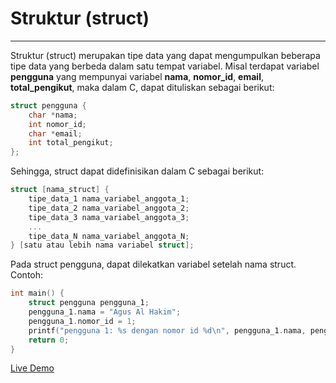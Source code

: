 # Struktur (struct)
---
Struktur (struct) merupakan tipe data yang dapat mengumpulkan beberapa tipe data yang berbeda dalam satu tempat variabel. Misal terdapat variabel **pengguna** yang mempunyai variabel **nama**, **nomor_id**, **email**, **total_pengikut**, maka dalam C, dapat dituliskan sebagai berikut:

```c++
struct pengguna {
    char *nama;
    int nomor_id;
    char *email;
    int total_pengikut;
};
```

Sehingga, struct dapat didefinisikan dalam C sebagai berikut:

```c++
struct [nama_struct] {
    tipe_data_1 nama_variabel_anggota_1;
    tipe_data_2 nama_variabel_anggota_2;
    tipe_data_3 nama_variabel_anggota_3;
    ...
    tipe_data_N nama_variabel_anggota_N;
} [satu atau lebih nama variabel struct];
```

Pada struct pengguna, dapat dilekatkan variabel setelah nama struct. Contoh:

```c++
int main() {
    struct pengguna pengguna_1;
    pengguna_1.nama = "Agus Al Hakim";
    pengguna_1.nomor_id = 1;
    printf("pengguna 1: %s dengan nomor id %d\n", pengguna_1.nama, pengguna_1.nomor_id);
    return 0;
}
```

[Live Demo](https://ide.geeksforgeeks.org/C3iZKSlWOp)